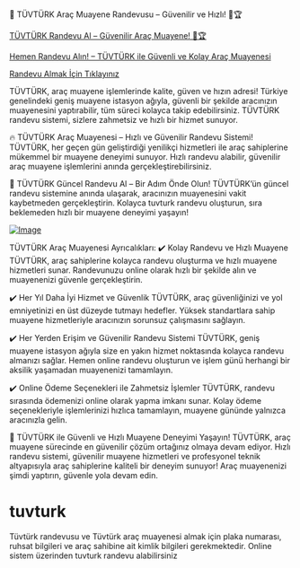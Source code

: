 🎯 TÜVTÜRK Araç Muayene Randevusu – Güvenilir ve Hızlı! 🚗🏆

[TÜVTÜRK Randevu Al – Güvenilir Araç Muayene! 🚗🏆](https://www.kisa.link/YiTZC)

[Hemen Randevu Alın! – TÜVTÜRK ile Güvenli ve Kolay Araç Muayenesi](https://www.kisa.link/YiTZC)

[Randevu Almak İçin Tıklayınız](https://www.kisa.link/YiTZC)

TÜVTÜRK, araç muayene işlemlerinde kalite, güven ve hızın adresi! Türkiye genelindeki geniş muayene istasyon ağıyla, güvenli bir şekilde aracınızın muayenesini yaptırabilir, tüm süreci kolayca takip edebilirsiniz. TÜVTÜRK randevu sistemi, sizlere zahmetsiz ve hızlı bir hizmet sunuyor.

🔥 TÜVTÜRK Araç Muayenesi – Hızlı ve Güvenilir Randevu Sistemi! TÜVTÜRK, her geçen gün geliştirdiği yenilikçi hizmetleri ile araç sahiplerine mükemmel bir muayene deneyimi sunuyor. Hızlı randevu alabilir, güvenilir araç muayene işlemlerini anında gerçekleştirebilirsiniz.

🚀 TÜVTÜRK Güncel Randevu Al – Bir Adım Önde Olun! TÜVTÜRK’ün güncel randevu sistemine anında ulaşarak, aracınızın muayenesini vakit kaybetmeden gerçekleştirin. Kolayca tuvturk randevu oluşturun, sıra beklemeden hızlı bir muayene deneyimi yaşayın!

[![Image](https://github.com/user-attachments/assets/ed20ff61-7970-45e9-b26d-d8fdb3b69487)](https://www.kisa.link/YiTZC)

TÜVTÜRK Araç Muayenesi Ayrıcalıkları: ✔️ Kolay Randevu ve Hızlı Muayene TÜVTÜRK, araç sahiplerine kolayca randevu oluşturma ve hızlı muayene hizmetleri sunar. Randevunuzu online olarak hızlı bir şekilde alın ve muayenenizi güvenle gerçekleştirin.

✔️ Her Yıl Daha İyi Hizmet ve Güvenlik TÜVTÜRK, araç güvenliğinizi ve yol emniyetinizi en üst düzeyde tutmayı hedefler. Yüksek standartlara sahip muayene hizmetleriyle aracınızın sorunsuz çalışmasını sağlayın.

✔️ Her Yerden Erişim ve Güvenilir Randevu Sistemi TÜVTÜRK, geniş muayene istasyon ağıyla size en yakın hizmet noktasında kolayca randevu almanızı sağlar. Hemen online randevu oluşturun ve işlem günü herhangi bir aksilik yaşamadan muayenenizi tamamlayın.

✔️ Online Ödeme Seçenekleri ile Zahmetsiz İşlemler TÜVTÜRK, randevu sırasında ödemenizi online olarak yapma imkanı sunar. Kolay ödeme seçenekleriyle işlemlerinizi hızlıca tamamlayın, muayene gününde yalnızca aracınızla gelin.

💎 TÜVTÜRK ile Güvenli ve Hızlı Muayene Deneyimi Yaşayın! TÜVTÜRK, araç muayene sürecinde en güvenilir çözüm ortağınız olmaya devam ediyor. Hızlı randevu sistemi, güvenilir muayene hizmetleri ve profesyonel teknik altyapısıyla araç sahiplerine kaliteli bir deneyim sunuyor! Araç muayenenizi şimdi yaptırın, güvenle yola devam edin.

# tuvturk
Tüvtürk randevusu ve Tüvtürk araç muayenesi  almak için plaka numarası, ruhsat bilgileri ve araç sahibine ait kimlik bilgileri gerekmektedir. Online sistem üzerinden tuvturk randevu alabilirsiniz
